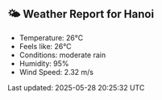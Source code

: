 <!-- WEATHER-START -->
## 🌤 Weather Report for Hanoi

- Temperature: 26°C
- Feels like: 26°C
- Conditions: moderate rain
- Humidity: 95%
- Wind Speed: 2.32 m/s

Last updated: 2025-05-28 20:25:32 UTC
<!-- WEATHER-END -->
